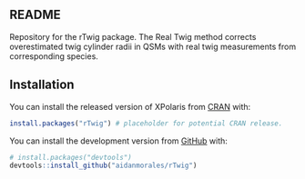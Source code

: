## README

Repository for the rTwig package. The Real Twig method corrects overestimated twig cylinder radii in QSMs with real twig measurements from corresponding species.

## Installation

You can install the released version of XPolaris from
[CRAN](https://CRAN.R-project.org) with:

``` r
install.packages("rTwig") # placeholder for potential CRAN release. 
```

You can install the development version from
[GitHub](https://github.com/) with:

``` r
# install.packages("devtools")
devtools::install_github("aidanmorales/rTwig")
```
